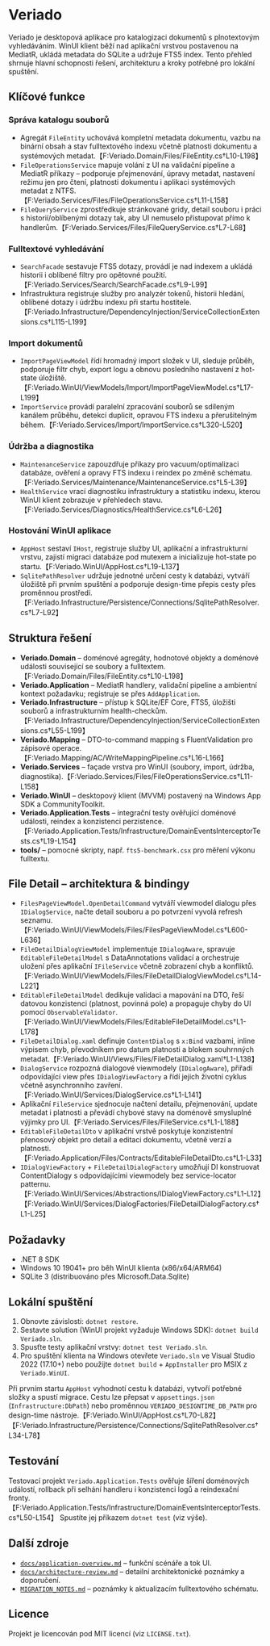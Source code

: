 # Veriado

Veriado je desktopová aplikace pro katalogizaci dokumentů s plnotextovým vyhledáváním. WinUI klient běží nad aplikační vrstvou postavenou na MediatR, ukládá metadata do SQLite a udržuje FTS5 index. Tento přehled shrnuje hlavní schopnosti řešení, architekturu a kroky potřebné pro lokální spuštění.

## Klíčové funkce

### Správa katalogu souborů
- Agregát `FileEntity` uchovává kompletní metadata dokumentu, vazbu na binární obsah a stav fulltextového indexu včetně platnosti dokumentu a systémových metadat.【F:Veriado.Domain/Files/FileEntity.cs†L10-L198】
- `FileOperationsService` mapuje volání z UI na validační pipeline a MediatR příkazy – podporuje přejmenování, úpravy metadat, nastavení režimu jen pro čtení, platnosti dokumentu i aplikaci systémových metadat z NTFS.【F:Veriado.Services/Files/FileOperationsService.cs†L11-L158】
- `FileQueryService` zprostředkuje stránkované gridy, detail souboru i práci s historií/oblíbenými dotazy tak, aby UI nemuselo přistupovat přímo k handlerům.【F:Veriado.Services/Files/FileQueryService.cs†L7-L68】

### Fulltextové vyhledávání
- `SearchFacade` sestavuje FTS5 dotazy, provádí je nad indexem a ukládá historii i oblíbené filtry pro opětovné použití.【F:Veriado.Services/Search/SearchFacade.cs†L9-L99】
- Infrastruktura registruje služby pro analyzér tokenů, historii hledání, oblíbené dotazy i údržbu indexu při startu hostitele.【F:Veriado.Infrastructure/DependencyInjection/ServiceCollectionExtensions.cs†L115-L199】

### Import dokumentů
- `ImportPageViewModel` řídí hromadný import složek v UI, sleduje průběh, podporuje filtr chyb, export logu a obnovu posledního nastavení z hot-state úložiště.【F:Veriado.WinUI/ViewModels/Import/ImportPageViewModel.cs†L17-L199】
- `ImportService` provádí paralelní zpracování souborů se sdíleným kanálem průběhu, detekcí duplicit, opravou FTS indexu a přerušitelným během.【F:Veriado.Services/Import/ImportService.cs†L320-L520】

### Údržba a diagnostika
- `MaintenanceService` zapouzdřuje příkazy pro vacuum/optimalizaci databáze, ověření a opravy FTS indexu i reindex po změně schématu.【F:Veriado.Services/Maintenance/MaintenanceService.cs†L5-L39】
- `HealthService` vrací diagnostiku infrastruktury a statistiku indexu, kterou WinUI klient zobrazuje v přehledech stavu.【F:Veriado.Services/Diagnostics/HealthService.cs†L6-L26】

### Hostování WinUI aplikace
- `AppHost` sestaví `IHost`, registruje služby UI, aplikační a infrastrukturní vrstvu, zajistí migraci databáze pod mutexem a inicializuje hot-state po startu.【F:Veriado.WinUI/AppHost.cs†L19-L137】
- `SqlitePathResolver` udržuje jednotné určení cesty k databázi, vytváří úložiště při prvním spuštění a podporuje design-time přepis cesty přes proměnnou prostředí.【F:Veriado.Infrastructure/Persistence/Connections/SqlitePathResolver.cs†L7-L92】

## Struktura řešení
- **Veriado.Domain** – doménové agregáty, hodnotové objekty a doménové události související se soubory a fulltextem.【F:Veriado.Domain/Files/FileEntity.cs†L10-L198】
- **Veriado.Application** – MediatR handlery, validační pipeline a ambientní kontext požadavku; registruje se přes `AddApplication`.
- **Veriado.Infrastructure** – přístup k SQLite/EF Core, FTS5, úložišti souborů a infrastrukturním health-checkům.【F:Veriado.Infrastructure/DependencyInjection/ServiceCollectionExtensions.cs†L55-L199】
- **Veriado.Mapping** – DTO-to-command mapping s FluentValidation pro zápisové operace.【F:Veriado.Mapping/AC/WriteMappingPipeline.cs†L16-L166】
- **Veriado.Services** – façade vrstva pro WinUI (soubory, import, údržba, diagnostika).【F:Veriado.Services/Files/FileOperationsService.cs†L11-L158】
- **Veriado.WinUI** – desktopový klient (MVVM) postavený na Windows App SDK a CommunityToolkit.
- **Veriado.Application.Tests** – integrační testy ověřující doménové události, reindex a konzistenci perzistence.【F:Veriado.Application.Tests/Infrastructure/DomainEventsInterceptorTests.cs†L19-L154】
- **tools/** – pomocné skripty, např. `fts5-benchmark.csx` pro měření výkonu fulltextu.

## File Detail – architektura & bindingy
- `FilesPageViewModel.OpenDetailCommand` vytváří viewmodel dialogu přes `IDialogService`, načte detail souboru a po potvrzení vyvolá refresh seznamu.【F:Veriado.WinUI/ViewModels/Files/FilesPageViewModel.cs†L600-L636】
- `FileDetailDialogViewModel` implementuje `IDialogAware`, spravuje `EditableFileDetailModel` s DataAnnotations validací a orchestruje uložení přes aplikační `IFileService` včetně zobrazení chyb a konfliktů.【F:Veriado.WinUI/ViewModels/Files/FileDetailDialogViewModel.cs†L14-L221】
- `EditableFileDetailModel` dedikuje validaci a mapování na DTO, řeší datovou konzistenci (platnost, povinná pole) a propaguje chyby do UI pomocí `ObservableValidator`.【F:Veriado.WinUI/ViewModels/Files/EditableFileDetailModel.cs†L1-L178】
- `FileDetailDialog.xaml` definuje `ContentDialog` s `x:Bind` vazbami, inline výpisem chyb, převodníkem pro datum platnosti a blokem souhrnných metadat.【F:Veriado.WinUI/Views/Files/FileDetailDialog.xaml†L1-L138】
- `DialogService` rozpozná dialogové viewmodely (`IDialogAware`), přiřadí odpovídající view přes `IDialogViewFactory` a řídí jejich životní cyklus včetně asynchronního zavření.【F:Veriado.WinUI/Services/DialogService.cs†L1-L141】
- Aplikační `FileService` sjednocuje načtení detailu, přejmenování, update metadat i platnosti a převádí chybové stavy na doménově smysluplné výjimky pro UI.【F:Veriado.Services/Files/FileService.cs†L1-L188】
- `EditableFileDetailDto` v aplikační vrstvě poskytuje konzistentní přenosový objekt pro detail a editaci dokumentu, včetně verzí a platnosti.【F:Veriado.Application/Files/Contracts/EditableFileDetailDto.cs†L1-L33】
- `IDialogViewFactory` + `FileDetailDialogFactory` umožňují DI konstruovat ContentDialogy s odpovídajícími viewmodely bez service-locator patternu.【F:Veriado.WinUI/Services/Abstractions/IDialogViewFactory.cs†L1-L12】【F:Veriado.WinUI/Services/DialogFactories/FileDetailDialogFactory.cs†L1-L25】

## Požadavky
- .NET 8 SDK
- Windows 10 19041+ pro běh WinUI klienta (x86/x64/ARM64)
- SQLite 3 (distribuováno přes Microsoft.Data.Sqlite)

## Lokální spuštění
1. Obnovte závislosti: `dotnet restore`.
2. Sestavte solution (WinUI projekt vyžaduje Windows SDK): `dotnet build Veriado.sln`.
3. Spusťte testy aplikační vrstvy: `dotnet test Veriado.sln`.
4. Pro spuštění klienta na Windows otevřete `Veriado.sln` ve Visual Studio 2022 (17.10+) nebo použijte `dotnet build` + `AppInstaller` pro MSIX z `Veriado.WinUI`.

Při prvním startu `AppHost` vyhodnotí cestu k databázi, vytvoří potřebné složky a spustí migrace. Cestu lze přepsat v `appsettings.json` (`Infrastructure:DbPath`) nebo proměnnou `VERIADO_DESIGNTIME_DB_PATH` pro design-time nástroje.【F:Veriado.WinUI/AppHost.cs†L70-L82】【F:Veriado.Infrastructure/Persistence/Connections/SqlitePathResolver.cs†L34-L78】

## Testování
Testovací projekt `Veriado.Application.Tests` ověřuje šíření doménových událostí, rollback při selhání handleru i konzistenci logů a reindexační fronty.【F:Veriado.Application.Tests/Infrastructure/DomainEventsInterceptorTests.cs†L50-L154】 Spustíte jej příkazem `dotnet test` (viz výše).

## Další zdroje
- [`docs/application-overview.md`](docs/application-overview.md) – funkční scénáře a tok UI.
- [`docs/architecture-review.md`](docs/architecture-review.md) – detailní architektonické poznámky a doporučení.
- [`MIGRATION_NOTES.md`](MIGRATION_NOTES.md) – poznámky k aktualizacím fulltextového schématu.

## Licence
Projekt je licencován pod MIT licencí (viz `LICENSE.txt`).
